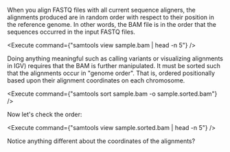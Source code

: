<script>
import Execute from "components/Execute.svelte";
</script>

When you align FASTQ files with all current sequence aligners, the
alignments produced are in random order with respect to their position
in the reference genome. In other words, the BAM file is in the order
that the sequences occurred in the input FASTQ files.

<Execute command={"samtools view sample.bam | head -n 5"} />

Doing anything meaningful such as calling variants or visualizing
alignments in IGV) requires that the BAM is further manipulated. It must be sorted such that the alignments occur in "genome order". That is, ordered positionally based upon their alignment coordinates on each chromosome.

<Execute command={"samtools sort sample.bam -o sample.sorted.bam"} />

Now let's check the order:

<Execute command={"samtools view sample.sorted.bam | head -n 5"} />

Notice anything different about the coordinates of the alignments?
